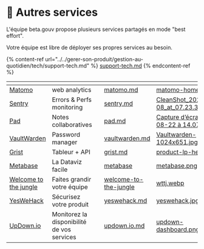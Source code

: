 # 📡 Autres services

L'équipe beta.gouv propose plusieurs services partagés en mode "best effort".

Votre équipe est libre de déployer ses propres services au besoin.

{% content-ref url="../../gerer-son-produit/gestion-au-quotidien/tech/support-tech.md" %}
[support-tech.md](../../gerer-son-produit/gestion-au-quotidien/tech/support-tech.md)
{% endcontent-ref %}

<table data-view="cards"><thead><tr><th></th><th></th><th></th><th data-hidden data-card-target data-type="content-ref"></th><th data-hidden data-card-cover data-type="files"></th></tr></thead><tbody><tr><td><a href="../autres/matomo.md">Matomo</a></td><td>web analytics</td><td></td><td><a href="../autres/matomo.md">matomo.md</a></td><td><a href="../../.gitbook/assets/matomo-home.png">matomo-home.png</a></td></tr><tr><td><a href="../autres/sentry.md">Sentry</a></td><td>Errors &#x26; Perfs monitoring</td><td></td><td><a href="../autres/sentry.md">sentry.md</a></td><td><a href="../../.gitbook/assets/CleanShot_2023-12-08_at_07.23.33_2x.png">CleanShot_2023-12-08_at_07.23.33_2x.png</a></td></tr><tr><td><a href="../autres/pad.md">Pad</a></td><td>Notes collaboratives</td><td></td><td><a href="../autres/pad.md">pad.md</a></td><td><a href="../../.gitbook/assets/Capture d’écran 2024-08-22 à 14.07.03.png">Capture d’écran 2024-08-22 à 14.07.03.png</a></td></tr><tr><td><a href="../autres/vaultwarden.md">VaultWarden</a></td><td>Password manager</td><td></td><td><a href="../autres/vaultwarden.md">vaultwarden.md</a></td><td><a href="../../.gitbook/assets/Vaultwarden-1024x651.jpg">Vaultwarden-1024x651.jpg</a></td></tr><tr><td><a href="../autres/grist.md">Grist</a></td><td>Tableur + API</td><td></td><td><a href="../autres/grist.md">grist.md</a></td><td><a href="../../.gitbook/assets/product-lp-hero2.png">product-lp-hero2.png</a></td></tr><tr><td><a href="../autres/metabase/">Metabase</a></td><td>La Dataviz facile</td><td></td><td><a href="../autres/metabase/">metabase</a></td><td><a href="../../.gitbook/assets/metabase.png">metabase.png</a></td></tr><tr><td><a href="welcome-to-the-jungle/">Welcome to the jungle</a></td><td>Faites grandir votre équipe</td><td></td><td><a href="welcome-to-the-jungle/">welcome-to-the-jungle</a></td><td><a href="../../.gitbook/assets/wttj.webp">wttj.webp</a></td></tr><tr><td><a href="../autres/yeswehack.md">YesWeHack</a></td><td>Sécurisez votre produit</td><td></td><td><a href="../autres/yeswehack.md">yeswehack.md</a></td><td><a href="../../.gitbook/assets/yeswehack.jpg">yeswehack.jpg</a></td></tr><tr><td><a href="updown.io.md">UpDown.io</a></td><td>Monitorez la disponibilité de vos services</td><td></td><td><a href="updown.io.md">updown.io.md</a></td><td><a href="../../.gitbook/assets/updown-dashboard.png">updown-dashboard.png</a></td></tr></tbody></table>



